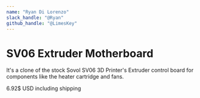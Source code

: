 ```yaml
---
name: "Ryan Di Lorenzo"
slack_handle: "@Ryan"
github_handle: "@LimesKey"
---
```


# SV06 Extruder Motherboard

<!-- Describe your board in 2-3 sentences. What are you making? What will it do? -->
It's a clone of the stock Sovol SV06 3D Printer's Extruder control board for components like the heater cartridge and fans.
<!-- How much is it going to cost? -->
6.92$ USD including shipping
